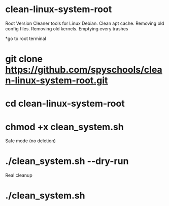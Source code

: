 # clean-linux-system-root
Root Version Cleaner tools for Linux Debian. Clean apt cache. Removing old config files. Removing old kernels. Emptying every trashes 

*go to root terminal

#  git clone https://github.com/spyschools/clean-linux-system-root.git

# cd clean-linux-system-root

# chmod +x clean_system.sh

Safe mode (no deletion)
#  ./clean_system.sh --dry-run

Real cleanup
# ./clean_system.sh
